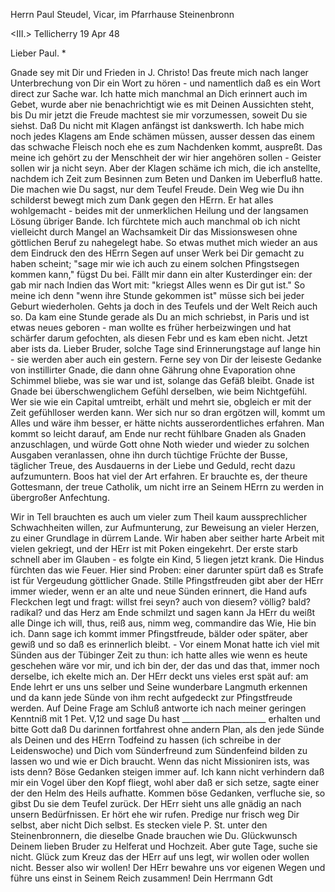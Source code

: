 Herrn Paul Steudel, Vicar, im Pfarrhause Steinenbronn

<III.> Tellicherry 19 Apr 48

Lieber Paul. <Steudel>*

Gnade sey mit Dir und Frieden in J. Christo! Das freute mich nach langer Unterbrechung von Dir ein Wort zu hören - und namentlich daß es ein Wort direct zur Sache war. Ich hatte mich manchmal an Dich erinnert auch im Gebet, wurde aber nie benachrichtigt wie es mit Deinen Aussichten steht, bis Du mir jetzt die Freude machtest sie mir vorzumessen, soweit Du sie siehst. Daß Du nicht mit Klagen anfängst ist dankswerth. Ich habe mich noch jedes Klagens am Ende schämen müssen, ausser dessen das einem das schwache Fleisch noch ehe es zum Nachdenken kommt, auspreßt. Das meine ich gehört zu der Menschheit der wir hier angehören sollen - Geister sollen wir ja nicht seyn. Aber der Klagen schäme ich mich, die ich anstellte, nachdem ich Zeit zum Besinnen zum Beten und Danken im Ueberfluß hatte. Die machen wie Du sagst, nur dem Teufel Freude. Dein Weg wie Du ihn schilderst bewegt mich zum Dank gegen den HErrn. Er hat alles wohlgemacht - beides mit der unmerklichen Heilung und der langsamen Lösung übriger Bande. Ich fürchtete mich auch manchmal ob ich nicht vielleicht durch Mangel an Wachsamkeit Dir das Missionswesen ohne göttlichen Beruf zu nahegelegt habe. So etwas muthet mich wieder an aus dem Eindruck den des HErrn Segen auf unser Werk bei Dir gemacht zu haben scheint; "sage mir wie ich auch zu einem solchen Pfingstsegen kommen kann," fügst Du bei. Fällt mir dann ein alter Kusterdinger ein: der gab mir nach Indien das Wort mit: "kriegst Alles wenn es Dir gut ist." So meine ich denn "wenn ihre Stunde gekommen ist" müsse sich bei jeder Geburt wiederholen. Gehts ja doch in des Teufels und der Welt Reich auch so. Da kam eine Stunde gerade als Du an mich schriebst, in Paris und ist etwas neues geboren - man wollte es früher herbeizwingen und hat schärfer darum gefochten, als diesen Febr und es kam eben nicht. Jetzt aber ists da. Lieber Bruder, solche Tage sind Erinnerungstage auf lange hin - sie werden aber auch ein gestern. Ferne sey von Dir der leiseste Gedanke von instillirter Gnade, die dann ohne Gährung ohne Evaporation ohne Schimmel bliebe, was sie war und ist, solange das Gefäß bleibt. Gnade ist Gnade bei überschwenglichem Gefühl derselben, wie beim Nichtgefühl. Wer sie wie ein Capital umtreibt, erhält und mehrt sie, obgleich er mit der Zeit gefühlloser werden kann. Wer sich nur so dran ergötzen will, kommt um Alles und wäre ihm besser, er hätte nichts ausserordentliches erfahren. Man kommt so leicht darauf, am Ende nur recht fühlbare Gnaden als Gnaden anzuschlagen, und würde Gott ohne Noth wieder und wieder zu solchen Ausgaben veranlassen, ohne ihn durch tüchtige Früchte der Busse, täglicher Treue, des Ausdauerns in der Liebe und Geduld, recht dazu aufzumuntern. Boos hat viel der Art erfahren. Er brauchte es, der theure Gottesmann, der treue Catholik, um nicht irre an Seinem HErrn zu werden in übergroßer Anfechtung.

Wir in Tell brauchten es auch um vieler zum Theil kaum aussprechlicher Schwachheiten willen, zur Aufmunterung, zur Beweisung an vieler Herzen, zu einer Grundlage in dürrem Lande. Wir haben aber seither harte Arbeit mit vielen gekriegt, und der HErr ist mit Poken eingekehrt. Der erste starb schnell aber im Glauben - es folgte ein Kind, 5 liegen jetzt krank. Die Hindus fürchten das wie Feuer. Hier sind Proben: einer darunter spürt daß es Strafe ist für Vergeudung göttlicher Gnade. Stille Pfingstfreuden gibt aber der HErr immer wieder, wenn er an alte und neue Sünden erinnert, die Hand aufs Fleckchen legt und fragt: willst frei seyn? auch von diesem? völlig? bald? radikal? und das Herz am Ende schmilzt und sagen kann Ja HErr du weißt alle Dinge ich will, thus, reiß aus, nimm weg, commandire das Wie, Hie bin ich. Dann sage ich kommt immer Pfingstfreude, bälder oder später, aber gewiß und so daß es erinnerlich bleibt. - Vor einem Monat hatte ich viel mit Sünden aus der Tübinger Zeit zu thun: ich hatte alles wie wenn es heute geschehen wäre vor mir, und ich bin der, der das und das that, immer noch derselbe, ich ekelte mich an. Der HErr deckt uns vieles erst spät auf: am Ende lehrt er uns uns selber und Seine wunderbare Langmuth erkennen und da kann jede Sünde von ihm recht aufgedeckt zur Pfingstfreude werden. Auf Deine Frage am Schluß antworte ich nach meiner geringen Kenntniß mit 1 Pet. V,12 und sage Du hast _____________________ erhalten und bitte Gott daß Du darinnen fortfahrest ohne andern Plan, als den jede Sünde als Deinen und des HErrn Todfeind zu hassen (ich schreibe in der Leidenswoche) und Dich vom Sünderfreund zum Sündenfeind bilden zu lassen wo und wie er Dich braucht. Wenn das nicht Missioniren ists, was ists denn? Böse Gedanken steigen immer auf. Ich kann nicht verhindern daß mir ein Vogel über den Kopf fliegt, wohl aber daß er sich setze, sagte einer der den Helm des Heils aufhatte. Kommen böse Gedanken, verfluche sie, so gibst Du sie dem Teufel zurück. Der HErr sieht uns alle gnädig an nach unsern Bedürfnissen. Er hört ehe wir rufen. Predige nur frisch weg Dir selbst, aber nicht Dich selbst. Es stecken viele P. St. unter den Steinenbronnern, die dieselbe Gnade brauchen wie Du. Glückwunsch Deinem lieben Bruder zu Helferat und Hochzeit. Aber gute Tage, suche sie nicht. Glück zum Kreuz das der HErr auf uns legt, wir wollen oder wollen nicht. Besser also wir wollen! Der HErr bewahre uns vor eigenen Wegen und führe uns einst in Seinem Reich zusammen!  Dein Herrmann Gdt

